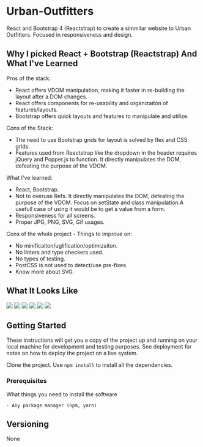 # Urban-Outfitters
React and Bootstrap 4 (Reactstrap) to create a simmilar website to Urban Outfitters. Focused in responsiveness and design.

## Why I picked React + Bootstrap (Reactstrap) And What I've Learned

Pros of the stack:
- React offers VDOM manipulation, making it faster in re-building the layout after a DOM changes.
- React offers components for re-usability and organizaiton of features/layouts. 
- Bootstrap offers quick layouts and features to manipulate and utilize.

Cons of the Stack:
- The need to use Bootstrap grids for layout is solved by flex and CSS grids.
- Features used from Reactstrap like the dropdown in the header requires jQuery and Popper.js to function. It directly manipulates the DOM, defeating the purpose of the VDOM.

What I've learned:
- React, Bootstrap.
- Not to overuse Refs. It directly manipulates the DOM, defeating the purpose of the VDOM. Focus on setState and class manipulation.A usefull case of using it would be to get a value from a form.
- Responsiveness for all screens.
- Proper JPG, PNG, SVG, Gif usages.

Cons of the whole project - Things to improve on:
- No minificaiton/uglification/optimizaiton. 
- No linters and type checkers used.
- No types of testing.
- PostCSS is not used to detect/use pre-fixes.
- Know more about SVG.
 

## What It Looks Like
<img src="readme-img/large_screen_home.jpg"/>
<img src="readme-img/small_screen_home.png"/>
<img src="readme-img/large_screen_buy_item.png"/>
<img src="readme-img/medium_screen_buy_item.png"/>
<img src="readme-img/small_screen_buy_item.png"/>
<img src="readme-img/large_screen_sign_in.png"/>

## Getting Started

These instructions will get you a copy of the project up and running on your local machine for development and testing purposes. See deployment for notes on how to deploy the project on a live system.

Clone the project. Use `npm install` to install all the dependencies.

### Prerequisites

What things you need to install the software

```
- Any package manager (npm, yarn)

```

## Versioning

None




